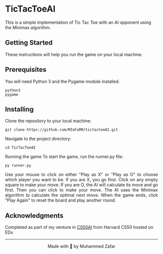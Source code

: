 # TicTacToeAI
This is a simple implementation of Tic Tac Toe with an AI opponent using the Minimax algorithm.

## Getting Started
These instructions will help you run the game on your local machine.

## Prerequisites
You will need Python 3 and the Pygame module installed.
```
python3
pygame
```

## Installing
Clone the repository to your local machine:
```
git clone https://github.com/MZaFaRM/tictactoeAI.git
```
Navigate to the project directory:
```
cd TicTacToeAI
```
Running the game
To start the game, run the runner.py file:
```
py runner.py
```
<div align="justify">
Use your mouse to click on either "Play as X" or "Play as O" to choose which player you want to be. If you are X, you go first. Click on any empty square to make your move. If you are O, the AI will calculate its move and go first. Then you can click to make your move. The AI uses the Minimax algorithm to calculate the optimal next move. When the game ends, click "Play Again" to reset the board and play another round.
</div>


## Acknowledgments
Completed as part of my venture in [CS50AI](https://learning.edx.org/course/course-v1:HarvardX+CS50AI+1T2020/home) from Harvard CS50 hosted on EDx



---


<div align="center">
Made with 🧡 by Muhammed Zafar
</div>
